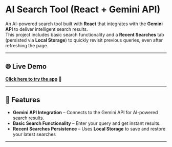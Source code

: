 # AI Search Tool (React + Gemini API)

An AI-powered search tool built with **React** that integrates with the **Gemini API** to deliver intelligent search results.  
This project includes basic search functionality and a **Recent Searches** tab (persisted via **Local Storage**) to quickly revisit previous queries, even after refreshing the page.

---

## 🌐 Live Demo

[**Click here to try the app**](ai-search-tool-delta.vercel.app) 🚀

---

## 🚀 Features

- **Gemini API Integration** – Connects to the Gemini API for AI-powered search results.
- **Basic Search Functionality** – Enter your query and get instant results.
- **Recent Searches Persistence** – Uses **Local Storage** to save and restore your latest searches

---


